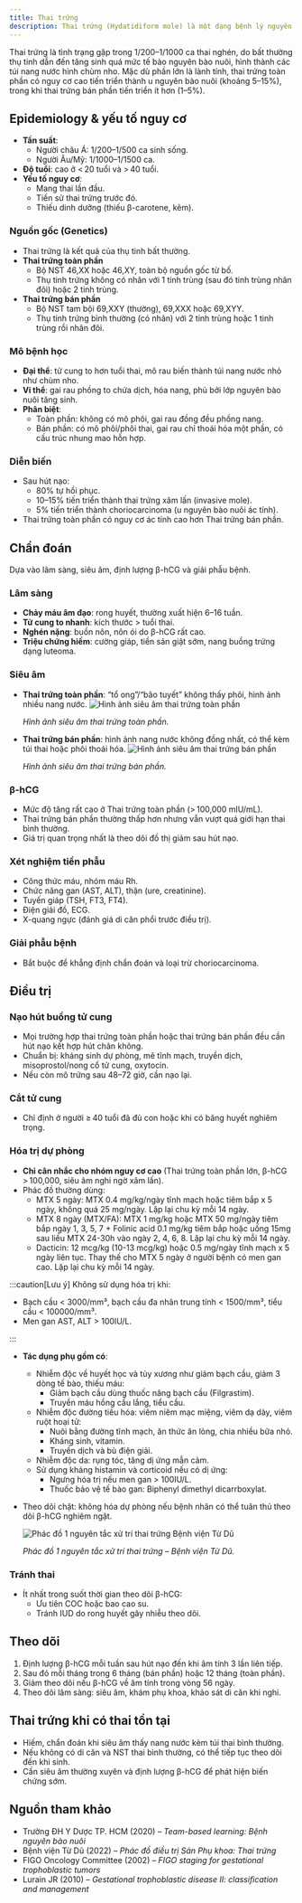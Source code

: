 ```yaml
---
title: Thai trứng
description: Thai trứng (Hydatidiform mole) là một dạng bệnh lý nguyên bào nuôi thai kỳ, đặc trưng bởi sự tăng sinh bất thường của các gai rau (nhau) với biến đổi nang nước, không có hoặc chỉ có phôi thai thoái hóa.
---
```


Thai trứng là tình trạng gặp trong 1/200–1/1000 ca thai nghén, do bất thường thụ tinh dẫn đến tăng sinh quá mức tế bào nguyên bào nuôi, hình thành các túi nang nước hình chùm nho. Mặc dù phần lớn là lành tính, thai trứng toàn phần có nguy cơ cao tiến triển thành u nguyên bào nuôi (khoảng 5–15%), trong khi thai trứng bán phần tiến triển ít hơn (1–5%).

## Epidemiology & yếu tố nguy cơ

- **Tần suất**:
  - Người châu Á: 1/200–1/500 ca sinh sống.
  - Người Âu/Mỹ: 1/1000–1/1500 ca.
- **Độ tuổi**: cao ở < 20 tuổi và > 40 tuổi.
- **Yếu tố nguy cơ**:
  - Mang thai lần đầu.
  - Tiền sử thai trứng trước đó.
  - Thiếu dinh dưỡng (thiếu β-carotene, kẽm).

### Nguồn gốc (Genetics)

- Thai trứng là kết quả của thụ tinh bất thường.
- **Thai trứng toàn phần**
  - Bộ NST 46,XX hoặc 46,XY, toàn bộ nguồn gốc từ bố.
  - Thụ tinh trứng không có nhân với 1 tinh trùng (sau đó tinh trùng nhân đôi) hoặc 2 tinh trùng.
- **Thai trứng bán phần**
  - Bộ NST tam bội 69,XXY (thường), 69,XXX hoặc 69,XYY.
  - Thụ tinh trứng bình thường (có nhân) với 2 tinh trùng hoặc 1 tinh trùng rồi nhân đôi.

### Mô bệnh học

- **Đại thể**: tử cung to hơn tuổi thai, mô rau biến thành túi nang nước nhỏ như chùm nho.
- **Vi thể**: gai rau phồng to chứa dịch, hóa nang, phủ bởi lớp nguyên bào nuôi tăng sinh.
- **Phân biệt**:
  - Toàn phần: không có mô phôi, gai rau đồng đều phồng nang.
  - Bán phần: có mô phôi/phôi thai, gai rau chỉ thoái hóa một phần, có cấu trúc nhung mao hỗn hợp.

### Diễn biến

- Sau hút nạo:
  - 80% tự hồi phục.
  - 10–15% tiến triển thành thai trứng xâm lấn (invasive mole).
  - 5% tiến triển thành choriocarcinoma (u nguyên bào nuôi ác tính).
- Thai trứng toàn phần có nguy cơ ác tính cao hơn Thai trứng bán phần.

## Chẩn đoán

Dựa vào lâm sàng, siêu âm, định lượng β-hCG và giải phẫu bệnh.

### Lâm sàng

- **Chảy máu âm đạo**: rong huyết, thường xuất hiện 6–16 tuần.
- **Tử cung to nhanh**: kích thước > tuổi thai.
- **Nghén nặng**: buồn nôn, nôn ói do β-hCG rất cao.
- **Triệu chứng hiếm**: cường giáp, tiền sản giật sớm, nang buồng trứng dạng luteoma.

### Siêu âm

- **Thai trứng toàn phần**: “tổ ong”/“bão tuyết” không thấy phôi, hình ảnh nhiều nang nước.
  ![Hình ảnh siêu âm thai trứng toàn phần](../../../../assets/phu-khoa/benh-nguyen-bao-nuoi/hinh-anh-sieu-am-thai-trung-toan-phan.png)

  _Hình ảnh siêu âm thai trứng toàn phần._

- **Thai trứng bán phần**: hình ảnh nang nước không đồng nhất, có thể kèm túi thai hoặc phôi thoái hóa.
  ![Hình ảnh siêu âm thai trứng bán phần](../../../../assets/phu-khoa/benh-nguyen-bao-nuoi/hinh-anh-sieu-am-thai-trung-ban-phan.png)

  _Hình ảnh siêu âm thai trứng bán phần._

### β-hCG

- Mức độ tăng rất cao ở Thai trứng toàn phần (> 100,000 mIU/mL).
- Thai trứng bán phần thường thấp hơn nhưng vẫn vượt quá giới hạn thai bình thường.
- Giá trị quan trọng nhất là theo dõi đồ thị giảm sau hút nạo.

### Xét nghiệm tiền phẫu

- Công thức máu, nhóm máu Rh.
- Chức năng gan (AST, ALT), thận (ure, creatinine).
- Tuyến giáp (TSH, FT3, FT4).
- Điện giải đồ, ECG.
- X-quang ngực (đánh giá di căn phổi trước điều trị).

### Giải phẫu bệnh

- Bắt buộc để khẳng định chẩn đoán và loại trừ choriocarcinoma.

## Điều trị

### Nạo hút buồng tử cung

- Mọi trường hợp thai trứng toàn phần hoặc thai trứng bán phần đều cần hút nạo kết hợp hút chân không.
- Chuẩn bị: kháng sinh dự phòng, mê tĩnh mạch, truyền dịch, misoprostol/nong cổ tử cung, oxytocin.
- Nếu còn mô trứng sau 48–72 giờ, cần nạo lại.

### Cắt tử cung

- Chỉ định ở người ≥ 40 tuổi đã đủ con hoặc khi có băng huyết nghiêm trọng.

### Hóa trị dự phòng

- **Chỉ cân nhắc cho nhóm nguy cơ cao** (Thai trứng toàn phần lớn, β-hCG > 100,000, siêu âm nghi ngờ xâm lấn).
- Phác đồ thường dùng:
  - MTX 5 ngày: MTX 0.4 mg/kg/ngày tĩnh mạch hoặc tiêm bắp x 5 ngày, không quá 25 mg/ngày. Lặp lại chu kỳ mỗi 14 ngày.
  - MTX 8 ngày (MTX/FA): MTX 1 mg/kg hoặc MTX 50 mg/ngày tiêm bắp ngày 1, 3, 5, 7 + Folinic acid 0.1 mg/kg tiêm bắp hoặc uống 15mg sau liều MTX 24-30h vào ngày 2, 4, 6, 8. Lặp lại chu kỳ mỗi 14 ngày.
  - Dacticin: 12 mcg/kg (10-13 mcg/kg) hoặc 0.5 mg/ngày tĩnh mạch x 5 ngày liên tục. Thay thế cho MTX 5 ngày ở người bệnh có men gan cao. Lặp lại chu kỳ mỗi 14 ngày.

:::caution[Lưu ý]
Không sử dụng hóa trị khi:

- Bạch cầu < 3000/mm³, bạch cầu đa nhân trung tính < 1500/mm³, tiểu cầu < 100000/mm³.
- Men gan AST, ALT > 100IU/L.

:::

- **Tác dụng phụ gồm có**:

  - Nhiễm độc về huyết học và tủy xương như giảm bạch cầu, giảm 3 dòng tế bào, thiếu máu:
    - Giảm bạch cầu dùng thuốc nâng bạch cầu (Filgrastim).
    - Truyền máu hồng cầu lắng, tiểu cầu.
  - Nhiễm độc đường tiêu hóa: viêm niêm mạc miệng, viêm dạ dày, viêm ruột hoại tử:
    - Nuôi bằng đường tĩnh mạch, ăn thức ăn lỏng, chia nhiều bữa nhỏ.
    - Kháng sinh, vitamin.
    - Truyền dịch và bù điện giải.
  - Nhiễm độc da: rụng tóc, tăng dị ứng mẫn cảm.
  - Sử dụng kháng histamin và corticoid nếu có dị ứng:
    - Ngưng hóa trị nếu men gan > 100IU/L.
    - Thuốc bảo vệ tế bào gan: Biphenyl dimethyl dicarrboxylat.

- Theo dõi chặt: không hóa dự phòng nếu bệnh nhân có thể tuân thủ theo dõi β-hCG nghiêm ngặt.

  ![Phác đồ 1 nguyên tắc xử trí thai trứng Bệnh viện Từ Dũ](../../../../assets/phu-khoa/benh-nguyen-bao-nuoi/tu-du-phac-do-1-nguyen-tac-xu-tri-thai-trung.png)

  _Phác đồ 1 nguyên tắc xử trí thai trứng – Bệnh viện Từ Dũ._

### Tránh thai

- Ít nhất trong suốt thời gian theo dõi β-hCG:
  - Ưu tiên COC hoặc bao cao su.
  - Tránh IUD do rong huyết gây nhiễu theo dõi.

## Theo dõi

1. Định lượng β-hCG mỗi tuần sau hút nạo đến khi âm tính 3 lần liên tiếp.
2. Sau đó mỗi tháng trong 6 tháng (bán phần) hoặc 12 tháng (toàn phần).
3. Giảm theo dõi nếu β-hCG về âm tính trong vòng 56 ngày.
4. Theo dõi lâm sàng: siêu âm, khám phụ khoa, khảo sát di căn khi nghi.

## Thai trứng khi có thai tồn tại

- Hiếm, chẩn đoán khi siêu âm thấy nang nước kèm túi thai bình thường.
- Nếu không có di căn và NST thai bình thường, có thể tiếp tục theo dõi đến khi sinh.
- Cần siêu âm thường xuyên và định lượng β-hCG để phát hiện biến chứng sớm.

## Nguồn tham khảo

- Trường ĐH Y Dược TP. HCM (2020) – _Team-based learning: Bệnh nguyên bào nuôi_
- Bệnh viện Từ Dũ (2022) – _Phác đồ điều trị Sản Phụ khoa: Thai trứng_
- FIGO Oncology Committee (2002) – _FIGO staging for gestational trophoblastic tumors_
- Lurain JR (2010) – _Gestational trophoblastic disease II: classification and management_
